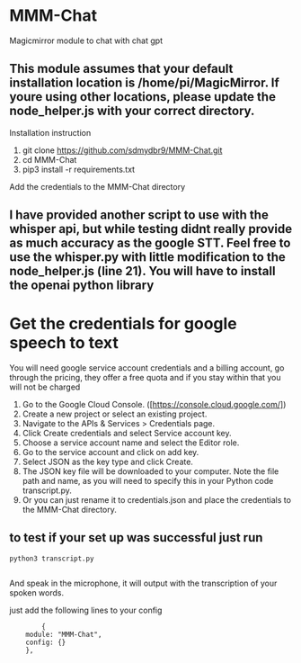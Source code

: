 # MMM-Chat
Magicmirror module to chat with chat gpt 

## This module assumes that your default installation location is /home/pi/MagicMirror. If youre using other locations, please update the node_helper.js with your correct directory.


Installation instruction 


1. git clone https://github.com/sdmydbr9/MMM-Chat.git
2. cd MMM-Chat
3. pip3 install -r requirements.txt

Add the credentials to the MMM-Chat directory

## I have provided another script to use with the whisper api, but while testing didnt really provide as much accuracy as the google STT. Feel free to use the whisper.py with little modification to the node_helper.js (line 21). You will have to install the openai python library

# Get the credentials for google speech to text
You will need  google service account credentials and a billing account, go through the pricing, they offer a free quota and if you stay within that you will not be charged


1. Go to the Google Cloud Console. ([https://console.cloud.google.com/])
2. Create a new project or select an existing project.
3. Navigate to the APIs & Services > Credentials page.
4. Click Create credentials and select Service account key.
5. Choose a service account name and select the Editor role.
6. Go to the service account and click on add key.
7. Select JSON as the key type and click Create.
8. The JSON key file will be downloaded to your computer. Note the file path and name, as you will need to specify this in your Python code transcript.py.
9. Or you can just rename it to credentials.json and place the credentials to the MMM-Chat directory.

## to test if your set up was successful just run 

  
```
python3 transcript.py
  
```
And speak in the microphone, it will output with the transcription of your spoken words. 


just add the following lines to your config 


            {
        module: "MMM-Chat",
        config: {}
        },
